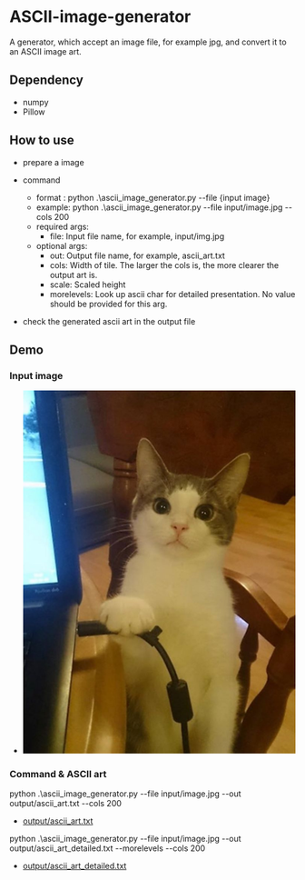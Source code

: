 # ASCII-image-generator
A generator, which accept an image file, for example jpg, and convert it to an ASCII image art.

## Dependency
- numpy
- Pillow

## How to use
- prepare a image

- command
    - format : python .\ascii_image_generator.py --file {input image}
    - example: python .\ascii_image_generator.py --file input/image.jpg --cols 200
    - required args:
        - file:         Input file name, for example, input/img.jpg
    - optional args:
        - out:          Output file name, for example, ascii_art.txt
        - cols:         Width of tile. The larger the cols is, the more clearer the output art is.
        - scale:        Scaled height
        - morelevels:   Look up ascii char for detailed presentation. No value should be provided for this arg.
        
- check the generated ascii art in the output file
        
## Demo

### Input image
- ![input/image.jpg](https://github.com/MOHOAzure/ASCII-image-generator/blob/main/input/image.jpg)

### Command & ASCII art
python .\ascii_image_generator.py --file input/image.jpg --out output/ascii_art.txt --cols 200

- [output/ascii_art.txt](https://github.com/MOHOAzure/ASCII-image-generator/blob/main/output/ascii_art.txt)

python .\ascii_image_generator.py --file input/image.jpg --out output/ascii_art_detailed.txt --morelevels --cols 200

- [output/ascii_art_detailed.txt](https://github.com/MOHOAzure/ASCII-image-generator/blob/main/output/ascii_art_detailed.txt)
